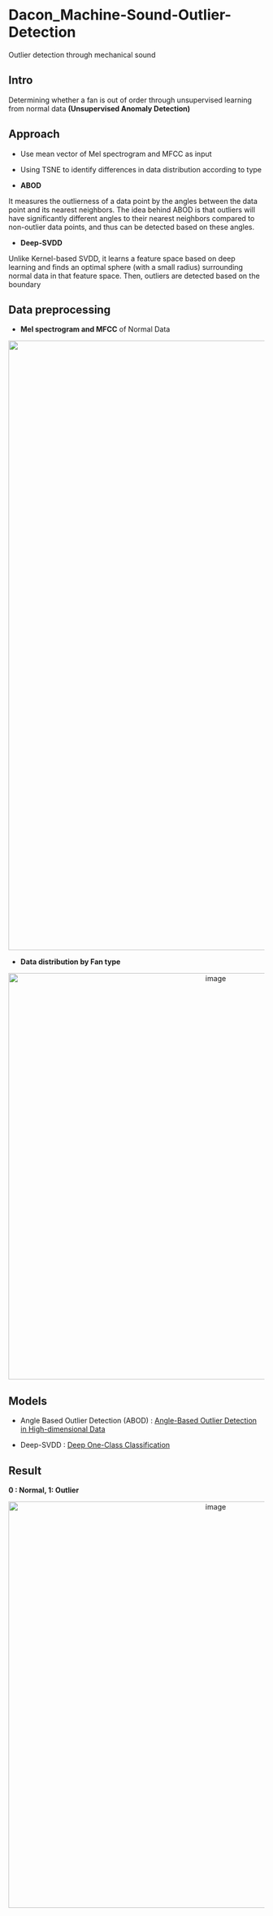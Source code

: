 # Dacon_Machine-Sound-Outlier-Detection
Outlier detection through mechanical sound

## Intro
Determining whether a fan is out of order through unsupervised learning from normal data __(Unsupervised Anomaly Detection)__

## Approach

- Use mean vector of Mel spectrogram and MFCC as input

- Using TSNE to identify differences in data distribution according to type

- __ABOD__

It measures the outlierness of a data point by the angles between the data point and its nearest neighbors. The idea behind ABOD is that outliers will have significantly different angles to their nearest neighbors compared to non-outlier data points, and thus can be detected based on these angles. 

- __Deep-SVDD__

Unlike Kernel-based SVDD, it learns a feature space based on deep learning and finds an optimal sphere (with a small radius) surrounding normal data in that feature space. Then, outliers are detected based on the boundary

## Data preprocessing

- __Mel spectrogram and MFCC__ of Normal Data

<p align="center"><img width="1200" alt="image" src=https://user-images.githubusercontent.com/76990589/216074210-a5bc6e18-d6d2-4e6e-888e-f67d3ab2b21a.png>

- __Data distribution by Fan type__
  
<p align="center"><img width="800" alt="image" src=https://user-images.githubusercontent.com/76990589/216077039-68764e1b-80af-44e1-9a6f-ea5d34745bbf.png>

  
## Models

- Angle Based Outlier Detection (ABOD) : [Angle-Based Outlier Detection in High-dimensional Data](https://www.dbs.ifi.lmu.de/~zimek/publications/KDD2008/KDD08-ABOD.pdf)

- Deep-SVDD : [Deep One-Class Classification](http://proceedings.mlr.press/v80/ruff18a/ruff18a.pdf)

## Result

__0 : Normal, 1: Outlier__
  
<p align="center"><img width="800" alt="image" src=https://user-images.githubusercontent.com/76990589/216079962-7addbea0-fc8f-4f42-9a1b-2722db58dbbc.png>
